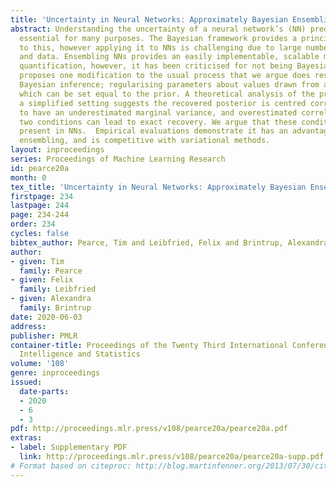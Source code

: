 ```yaml
---
title: 'Uncertainty in Neural Networks: Approximately Bayesian Ensembling'
abstract: Understanding the uncertainty of a neural network’s (NN) predictions is
  essential for many purposes. The Bayesian framework provides a principled approach
  to this, however applying it to NNs is challenging due to large numbers of parameters
  and data. Ensembling NNs provides an easily implementable, scalable method for uncertainty
  quantification, however, it has been criticised for not being Bayesian. This work
  proposes one modification to the usual process that we argue does result in approximate
  Bayesian inference; regularising parameters about values drawn from a distribution
  which can be set equal to the prior. A theoretical analysis of the procedure in
  a simplified setting suggests the recovered posterior is centred correctly but tends
  to have an underestimated marginal variance, and overestimated correlation. However,
  two conditions can lead to exact recovery. We argue that these conditions are partially
  present in NNs.  Empirical evaluations demonstrate it has an advantage over standard
  ensembling, and is competitive with variational methods.
layout: inproceedings
series: Proceedings of Machine Learning Research
id: pearce20a
month: 0
tex_title: 'Uncertainty in Neural Networks: Approximately Bayesian Ensembling'
firstpage: 234
lastpage: 244
page: 234-244
order: 234
cycles: false
bibtex_author: Pearce, Tim and Leibfried, Felix and Brintrup, Alexandra
author:
- given: Tim
  family: Pearce
- given: Felix
  family: Leibfried
- given: Alexandra
  family: Brintrup
date: 2020-06-03
address: 
publisher: PMLR
container-title: Proceedings of the Twenty Third International Conference on Artificial
  Intelligence and Statistics
volume: '108'
genre: inproceedings
issued:
  date-parts:
  - 2020
  - 6
  - 3
pdf: http://proceedings.mlr.press/v108/pearce20a/pearce20a.pdf
extras:
- label: Supplementary PDF
  link: http://proceedings.mlr.press/v108/pearce20a/pearce20a-supp.pdf
# Format based on citeproc: http://blog.martinfenner.org/2013/07/30/citeproc-yaml-for-bibliographies/
---
```

